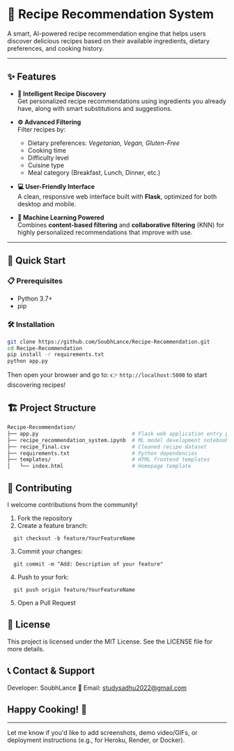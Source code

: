 # 🍳 Recipe Recommendation System

A smart, AI-powered recipe recommendation engine that helps users discover delicious recipes based on their available ingredients, dietary preferences, and cooking history.

---

## ✨ Features

- **🧠 Intelligent Recipe Discovery**  
  Get personalized recipe recommendations using ingredients you already have, along with smart substitutions and suggestions.

- **⚙️ Advanced Filtering**  
  Filter recipes by:
  - Dietary preferences: *Vegetarian, Vegan, Gluten-Free*
  - Cooking time
  - Difficulty level
  - Cuisine type
  - Meal category (Breakfast, Lunch, Dinner, etc.)

- **💻 User-Friendly Interface**  
  A clean, responsive web interface built with **Flask**, optimized for both desktop and mobile.

- **🤖 Machine Learning Powered**  
  Combines **content-based filtering** and **collaborative filtering** (KNN) for highly personalized recommendations that improve with use.

---

## 🚀 Quick Start

### 📋 Prerequisites
- Python 3.7+
- pip

### 🛠️ Installation

```bash
git clone https://github.com/SoubhLance/Recipe-Recommendation.git
cd Recipe-Recommendation
pip install -r requirements.txt
python app.py
```
Then open your browser and go to:
👉 `http://localhost:5000` to start discovering recipes!

## 🏗️ Project Structure
```bash
Recipe-Recommendation/
├── app.py                              # Flask web application entry point
├── recipe_recommendation_system.ipynb  # ML model development notebook
├── recipe_final.csv                    # Cleaned recipe dataset
├── requirements.txt                    # Python dependencies
├── templates/                          # HTML frontend templates
│   └── index.html                      # Homepage template
```

## 🤝 Contributing
I welcome contributions from the community!
1. Fork the repository
2. Create a feature branch:
```
  git checkout -b feature/YourFeatureName
```
3. Commit your changes:
```
  git commit -m "Add: Description of your feature"
```
4. Push to your fork:
```
  git push origin feature/YourFeatureName
```
5. Open a Pull Request

## 📄 License
This project is licensed under the MIT License.
See the LICENSE file for more details.

## 📞 Contact & Support
Developer: SoubhLance
📧 Email: studysadhu2022@gmail.com

## Happy Cooking! 🍲
---

Let me know if you'd like to add screenshots, demo video/GIFs, or deployment instructions (e.g., for Heroku, Render, or Docker).

```

